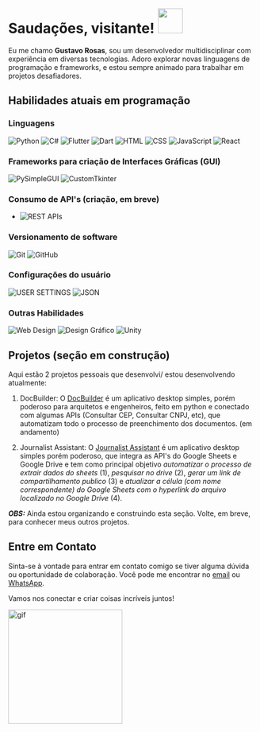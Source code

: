 # Saudações, visitante! <img src="https://media.tenor.com/SNL9_xhZl9oAAAAi/waving-hand-joypixels.gif" width="50" height="50">

Eu me chamo **Gustavo Rosas**, sou um desenvolvedor multidisciplinar com experiência em diversas tecnologias. Adoro explorar novas linguagens de programação e frameworks, e estou sempre animado para trabalhar em projetos desafiadores.

## Habilidades atuais em programação

### Linguagens
![Python](https://img.shields.io/badge/Python-%233776AB?style=for-the-badge&logo=python&logoColor=FFD43B) ![C#](https://img.shields.io/badge/C%23-%23239120?style=for-the-badge&logo=csharp&logoColor=61DAFB) ![Flutter](https://img.shields.io/badge/Flutter-%2350BFFA?style=for-the-badge&logo=flutter&logoColor=FFD43B) ![Dart](https://img.shields.io/badge/Dart-%230175C2?style=for-the-badge&logo=dart&logoColor=61DAFB) ![HTML](https://img.shields.io/badge/HTML-%23E34F26?style=for-the-badge&logo=html5&logoColor=FFD43B) ![CSS](https://img.shields.io/badge/CSS-%231572B6?style=for-the-badge&logo=css3&logoColor=FFD43B) ![JavaScript](https://img.shields.io/badge/JavaScript-%23F7DF1E?style=for-the-badge&logo=javascript&logoColor=323330) ![React](https://img.shields.io/badge/React-%2361DAFB?style=for-the-badge&logo=react&logoColor=323330)

### Frameworks para criação de Interfaces Gráficas (GUI)
![PySimpleGUI](https://img.shields.io/badge/PySimpleGUI-%236DB33F?style=for-the-badge&logo=python&logoColor=FFD43B) ![CustomTkinter](https://img.shields.io/badge/CustomTkinter-%239B4F96?style=for-the-badge&logo=python&logoColor=323330)

### Consumo de API's (criação, em breve)
- ![REST APIs](https://img.shields.io/badge/REST%20APIs-%232669B5?style=for-the-badge&logo=api&logoColor=FFD43B)

### Versionamento de software
![Git](https://img.shields.io/badge/Git-%23F05032?style=for-the-badge&logo=git&logoColor=FFD43B) ![GitHub](https://img.shields.io/badge/GitHub-%23181717?style=for-the-badge&logo=github&logoColor=FFD43B)

### Configurações do usuário
![USER SETTINGS](https://img.shields.io/badge/User%20Settings-%238DD6F9?style=for-the-badge&logo=python&logoColor=323330) ![JSON](https://img.shields.io/badge/JSON-%23000000?style=for-the-badge&logo=json&logoColor=FFD43B)

### Outras Habilidades
![Web Design](https://img.shields.io/badge/Web%20Design-%23404d59?style=for-the-badge&logo=web&logoColor=FF4088) ![Design Gráfico](https://img.shields.io/badge/Design%20Gr%C3%A1fico-%23000000?style=for-the-badge&logo=adobe&logoColor=FF4088) ![Unity](https://img.shields.io/badge/Unity-%23000000?style=for-the-badge&logo=unity&logoColor=FF4088)

## Projetos (seção em construção)
Aqui estão 2 projetos pessoais que desenvolvi/ estou desenvolvendo atualmente:

1. DocBuilder: 
   O [DocBuilder](https://github.com/GustavoRosas-Dev/DocBuilder#docbuilder---app-de-preenchimento-autom%C3%A1tico-de-documentos) é um aplicativo desktop simples, porém poderoso para arquitetos e engenheiros, feito em python e conectado com algumas APIs (Consultar CEP, Consultar CNPJ, etc), que automatizam todo o processo de preenchimento dos documentos. (em andamento)

2. Journalist Assistant: O [Journalist Assistant](https://github.com/GustavoRosas-Dev/DocBuilder#docbuilder---app-de-preenchimento-autom%C3%A1tico-de-documentos) é um aplicativo desktop simples porém poderoso, que integra as API's do Google Sheets e Google Drive e tem como principal objetivo _automatizar o processo de extrair dados do sheets_ (1), _pesquisar no drive_ (2), _gerar um link de compartilhamento publico_ (3) e _atualizar a célula (com nome correspondente) do Google Sheets com o hyperlink do arquivo localizado no Google Drive_ (4).

***OBS:*** Ainda estou organizando e construindo esta seção. Volte, em breve, para conhecer meus outros projetos.

## Entre em Contato
Sinta-se à vontade para entrar em contato comigo se tiver alguma dúvida ou oportunidade de colaboração. Você pode me encontrar no [email](mailto:python.dev.br@gmail.com) ou [WhatsApp](https://api.whatsapp.com/send?phone=11966593807).

Vamos nos conectar e criar coisas incríveis juntos!

<img src="https://media1.giphy.com/media/v1.Y2lkPTc5MGI3NjExNDEwMjhhN2JhZDM2YThhOGNjYzdjMThkZGY1ZGQyZjhlYjRmNWM0ZCZlcD12MV9pbnRlcm5hbF9naWZzX2dpZklkJmN0PXM/lnaoFgGrDHnivdu5Bc/giphy.gif" alt="gif" width="230" />


